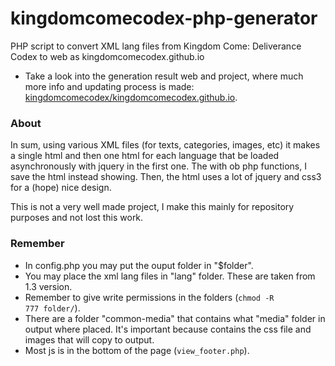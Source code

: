# kingdomcomecodex-php-generator
PHP script to convert XML lang files from Kingdom Come: Deliverance Codex to web as kingdomcomecodex.github.io

* Take a look into the generation result web and project, where much more info and updating process is made: [kingdomcomecodex/kingdomcomecodex.github.io](https://github.com/kingdomcomecodex/kingdomcomecodex.github.io).

### About
In sum, using various XML files (for texts, categories, images, etc) it makes a single html and then one html for each language that be loaded asynchronously with jquery in the first one. The with ob php functions, I save the html instead showing. Then, the html uses a lot of jquery and css3 for a (hope) nice design.

This is not a very well made project, I make this mainly for repository purposes and not lost this work.

### Remember
* In config.php you may put the ouput folder in "$folder".
* You may place the xml lang files in "lang" folder. These are taken from 1.3 version.
* Remember to give write permissions in the folders (<code>chmod -R 777 folder/</code>).
* There are a folder "common-media" that contains what "media" folder in output where placed. It's important because contains the css file and images that will copy to output.
* Most js is in the bottom of the page (<code>view_footer.php</code>).
